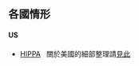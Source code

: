 ## 各國情形

#### US
- [HIPPA](https://www.hhs.gov/hipaa/for-professionals/privacy/special-topics/de-identification/index.html)   
  關於美國的細部整理請[見此](https://github.com/hmsyuan/DigitalRights/blob/master/RtP/Country/US/de-identification.md)
